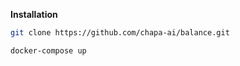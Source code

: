 **Installation**<br>

```bash
git clone https://github.com/chapa-ai/balance.git

docker-compose up
```





